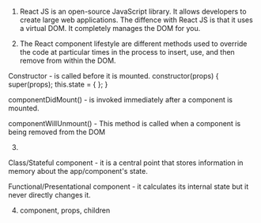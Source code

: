 1. React JS is an open-source JavaScript library. It allows developers to create large     web applications. The diffence with React JS is that it uses a virtual DOM. It          completely manages the DOM for you. 

2. The React component lifestyle are different methods used to override the code at particular times in the process to insert, use, and then remove from within the DOM.

Constructor - is called before it is mounted.
constructor(props) {
  super(props);
  this.state = {
  };
}

componentDidMount() - is invoked immediately after a component is mounted. 

componentWillUnmount() - This method is called when a component is being removed from the DOM

3. 
Class/Stateful component - it is a central point that stores information in memory about the app/component's state.

Functional/Presentational component - it calculates its internal state but it never directly changes it.

4. component, props, children
